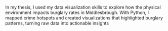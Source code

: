 In my thesis, I used my data visualization skills to explore how the physical environment impacts burglary rates in Middlesbrough. With Python, I mapped crime hotspots and created visualizations that highlighted burglary patterns, turning raw data into actionable insights
